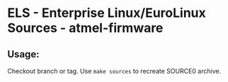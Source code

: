 # ELS - Enterprise Linux/EuroLinux Sources - atmel-firmware
 
## Usage:
  Checkout branch or tag. Use `make sources` to recreate  SOURCE0 archive.
